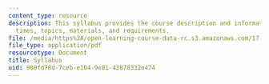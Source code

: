 ```yaml
---
content_type: resource
description: This syllabus provides the course description and information on meeting
  times, topics, materials, and requirements.
file: /media/https%3A/open-learning-course-data-rc.s3.amazonaws.com/17-484-comparative-grand-strategy-and-military-doctrine-fall-2004/908fd78d7cebe1049e8142878332e474_17_484_2004_syl.pdf
file_type: application/pdf
resourcetype: Document
title: Syllabus
uid: 908fd78d-7ceb-e104-9e81-42878332e474
---
```

